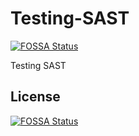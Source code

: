 # Testing-SAST
[![FOSSA Status](https://app.fossa.com/api/projects/git%2Bgithub.com%2Fvijay-art%2FTesting-SAST.svg?type=shield)](https://app.fossa.com/projects/git%2Bgithub.com%2Fvijay-art%2FTesting-SAST?ref=badge_shield)

Testing SAST


## License
[![FOSSA Status](https://app.fossa.com/api/projects/git%2Bgithub.com%2Fvijay-art%2FTesting-SAST.svg?type=large)](https://app.fossa.com/projects/git%2Bgithub.com%2Fvijay-art%2FTesting-SAST?ref=badge_large)